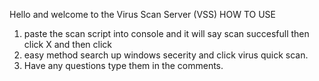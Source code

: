 Hello and welcome to the Virus Scan Server (VSS) 
HOW TO USE
1. paste the scan script into console and it will say scan succesfull then click X and then click
2. easy method search up windows secerity and click virus quick scan.
3. Have any questions type them in the comments.
